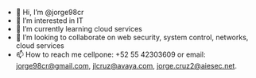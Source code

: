 - 👋 Hi, I’m @jorge98cr
- 👀 I’m interested in IT
- 🌱 I’m currently learning cloud services
- 💞️ I’m looking to collaborate on web security, system control, networks, cloud services
- 📫 How to reach me cellpone: +52 55 42303609 or email: jorge98cr@gmail.com, jlcruz@avaya.com, jorge.cruz2@aiesec.net.

<!---
jorge98cr/jorge98cr is a ✨ special ✨ repository because its `README.md` (this file) appears on your GitHub profile.
You can click the Preview link to take a look at your changes.
--->
